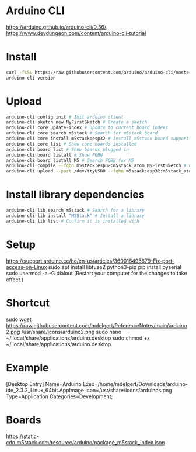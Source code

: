 # Arduino CLI
https://arduino.github.io/arduino-cli/0.36/
https://www.devdungeon.com/content/arduino-cli-tutorial

# Install
```bash
curl -fsSL https://raw.githubusercontent.com/arduino/arduino-cli/master/install.sh | BINDIR=~/.local/bin sh
arduino-cli version
```

# Upload
```bash
arduino-cli config init # Init arduino client
arduino-cli sketch new MyFirstSketch # Create a sketch
arduino-cli core update-index # Update to current board indexs
arduino-cli core search m5stack # Search for m5stack board
arduino-cli core install m5stack:esp32 # Install m5stack board support
arduino-cli core list # Show core boards installed
arduino-cli board list # Show boards plugged in
arduino-cli board listall # Show FQBN
arduino-cli board listall M5 # Search FQBN for M5
arduino-cli compile --fqbn m5stack:esp32:m5stack_atom MyFirstSketch # Compile a sketch
arduino-cli upload --port /dev/ttyUSB0 --fqbn m5stack:esp32:m5stack_atom MyFirstSketch # Upload a sketch
```

# Install library dependencies
```bash
arduino-cli lib search m5stack # Search for a library 
arduino-cli lib install "M5Stack" # Install a library
arduino-cli lib list # Confirm it is installed with
```
# Setup
https://support.arduino.cc/hc/en-us/articles/360016495679-Fix-port-access-on-Linux
sudo apt install libfuse2 python3-pip
pip install pyserial
sudo usermod -a -G dialout <username>
(Restart your computer for the changes to take effect.)

# Shortcut
sudo wget https://raw.githubusercontent.com/mdelgert/ReferenceNotes/main/arduino2.png /usr/share/icons/arduino2.png
sudo nano ~/.local/share/applications/arduino.desktop
sudo chmod +x ~/.local/share/applications/arduino.desktop

# Example
[Desktop Entry]
Name=Arduino
Exec=/home/mdelgert/Downloads/arduino-ide_2.3.2_Linux_64bit.AppImage
Icon=/usr/share/icons/arduinos.png
Type=Application
Categories=Development;

# Boards
https://static-cdn.m5stack.com/resource/arduino/package_m5stack_index.json
